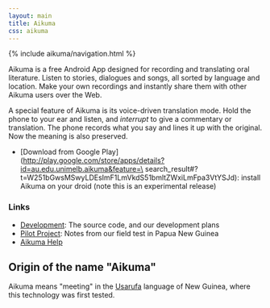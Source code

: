 ```yaml
---
layout: main
title: Aikuma
css: aikuma
---
```

{% include aikuma/navigation.html %}

Aikuma is a free Android App designed for recording and translating oral literature.
Listen to stories, dialogues and songs, all sorted by language and location.
Make your own recordings and instantly share them with other Aikuma users over the Web.

A special feature of Aikuma is its voice-driven translation mode.
Hold the phone to your ear and listen, and _interrupt_ to give a commentary or translation.
The phone records what you say and lines it up with the original.
Now the meaning is also preserved.

* [Download from Google Play](http://play.google.com/store/apps/details?id=au.edu.unimelb.aikuma&feature=\
search_result#?t=W251bGwsMSwyLDEsImF1LmVkdS51bmltZWxiLmFpa3VtYSJd): install Aikuma on your droid (note this is an experimental release)

### Links

* [Development](./development.html): The source code, and our development plans
* [Pilot Project](./pilot_project.html): Notes from our field test in Papua New Guinea
* [Aikuma Help](./help.html)

## Origin of the name "Aikuma"

Aikuma means "meeting" in the [Usarufa](http://www.ethnologue.com/language/usa) language of New Guinea, where this technology was first tested.


